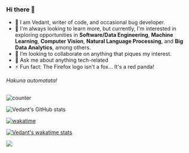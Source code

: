 ### Hi there 👋


- 👾 I am Vedant, writer of code, and occasional bug developer.
- 🌱 I'm always looking to learn more, but currently, I'm interested in exploring opportunities in **Software/Data Engineering**, **Machine Learning**, **Computer Vision**, **Natural Language Processing**, and **Big Data Analytics**, among others.
- 👯 I’m looking to collaborate on anything that piques my interest.
- 💬 Ask me about anything tech-related
- ⚡ Fun fact: The Firefox logo isn't a fox… It's a red panda!

*Hakuna automatata!*

## 

![counter](https://enkxu1slpcm1izp.m.pipedream.net)

![Vedant's GitHub stats](https://github-readme-stats.vercel.app/api?username=jedirhymetrix&include_all_commits=true&count_private=true&show_icons=true&theme=radical)

[![wakatime](https://wakatime.com/badge/user/efc06740-1227-4279-ba04-cf3d605bcffb.svg)](https://wakatime.com/@efc06740-1227-4279-ba04-cf3d605bcffb)

[![Vedant's wakatime stats](https://github-readme-stats.vercel.app/api/wakatime?username=jedirhymetrix)](https://wakatime.com/@JediRhymeTrix)

![](https://hit.yhype.me/github/profile?user_id=26216205)
